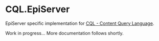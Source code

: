 # CQL.EpiServer
EpiServer specific implementation for [CQL - Content Query Language](https://github.com/rbaarda/Cql).

Work in progress... More documentation follows shortly.